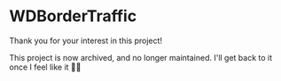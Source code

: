 # WDBorderTraffic

Thank you for your interest in this project!

This project is now archived, and no longer maintained. I'll get back to it once I feel like it 🙂🙂
